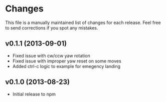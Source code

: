 # Changes

This file is a manually maintained list of changes for each release. Feel free
to send corrections if you spot any mistakes.

## v0.1.1 (2013-09-01)

* Fixed issue with cw/ccw yaw rotation
* Fixed issue with improper yaw reset on some moves
* Added ctrl-c logic to example for emegency landing

## v0.1.0 (2013-08-23)

* Initial release to npm
